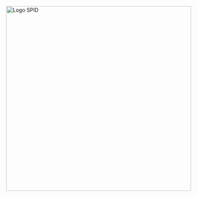 <img src="https://github.com/italia/spid-graphics/blob/master/spid-logos/spid-logo-b-lb.png" alt="Logo SPID" width="500px" />
